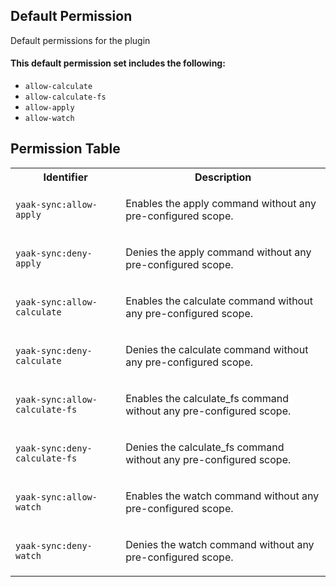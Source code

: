 ## Default Permission

Default permissions for the plugin

#### This default permission set includes the following:

- `allow-calculate`
- `allow-calculate-fs`
- `allow-apply`
- `allow-watch`

## Permission Table

<table>
<tr>
<th>Identifier</th>
<th>Description</th>
</tr>


<tr>
<td>

`yaak-sync:allow-apply`

</td>
<td>

Enables the apply command without any pre-configured scope.

</td>
</tr>

<tr>
<td>

`yaak-sync:deny-apply`

</td>
<td>

Denies the apply command without any pre-configured scope.

</td>
</tr>

<tr>
<td>

`yaak-sync:allow-calculate`

</td>
<td>

Enables the calculate command without any pre-configured scope.

</td>
</tr>

<tr>
<td>

`yaak-sync:deny-calculate`

</td>
<td>

Denies the calculate command without any pre-configured scope.

</td>
</tr>

<tr>
<td>

`yaak-sync:allow-calculate-fs`

</td>
<td>

Enables the calculate_fs command without any pre-configured scope.

</td>
</tr>

<tr>
<td>

`yaak-sync:deny-calculate-fs`

</td>
<td>

Denies the calculate_fs command without any pre-configured scope.

</td>
</tr>

<tr>
<td>

`yaak-sync:allow-watch`

</td>
<td>

Enables the watch command without any pre-configured scope.

</td>
</tr>

<tr>
<td>

`yaak-sync:deny-watch`

</td>
<td>

Denies the watch command without any pre-configured scope.

</td>
</tr>
</table>

